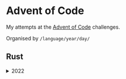 # Advent of Code

My attempts at the [Advent of Code](https://adventofcode.com/) challenges.

Organised by `/language/year/day/`

## Rust

<details><summary>2022</summary>

- [Day 1 - Calorie Counting](rust/2022/day-1/src/main.rs)
- [Day 2 - Rock Paper Scissors](rust/2022/day-2/src/main.rs)
</details>